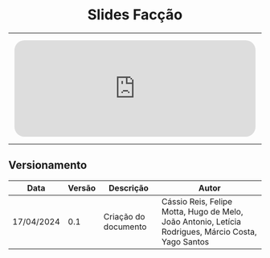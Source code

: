 <center>

# Slides Facção

</center>


---

<div style="margin: 0 auto; width: fit-content;">
    <iframe loading="lazy" style="width: 50vw; height: 20vw; border: none; border-radius: 20px; padding: 0;margin: 0;" src="https://www.canva.com/design/DAGBQ6R-CkY/gph5GS27zbkczVWN_rh0aQ/view?embed" allowfullscreen="allowfullscreen" allow="fullscreen"></iframe>
</div>

---

## Versionamento

<div style="margin: 0 auto; width: fit-content;">

| Data       | Versão | Descrição            | Autor                                                                                                |
|------------|--------|----------------------|------------------------------------------------------------------------------------------------------|
| 17/04/2024 | 0.1    | Criação do documento | Cássio Reis, Felipe Motta, Hugo de Melo, João Antonio, Letícia Rodrigues, Márcio Costa, Yago Santos |

</div>
